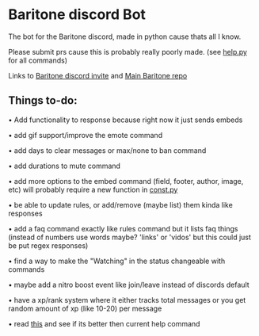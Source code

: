 # Baritone discord Bot
The bot for the Baritone discord, made in python cause thats all I know.

Please submit prs cause this is probably really poorly made. (see [help.py](cogs/help.py) for all commands)

Links to [Baritone discord invite](https://discord.gg/s6fRBAUpmr) and [Main Baritone repo](https://github.com/cabaletta/baritone)

## Things to-do:
• Add functionality to response because right now it just sends embeds

• add gif support/improve the emote command

• add days to clear messages or max/none to ban command

• add durations to mute command

• add more options to the embed command (field, footer, author, image, etc) will probably require a new function in [const.py](cogs/const.py)

• be able to update rules, or add/remove (maybe list) them kinda like responses

• add a faq command exactly like rules command but it lists faq things (instead of numbers use words maybe? 'links' or 'vidos' but this could just be put regex responses)

• find a way to make the "Watching" in the status changeable with commands

• maybe add a nitro boost event like join/leave instead of discords default

• have a xp/rank system where it either tracks total messages or you get random amount of xp (like 10-20) per message

• read [this](https://gist.github.com/InterStella0/b78488fb28cadf279dfd3164b9f0cf96) and see if its better then current help command